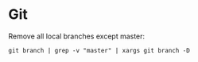 # Git

Remove all local branches except master:

    git branch | grep -v "master" | xargs git branch -D

